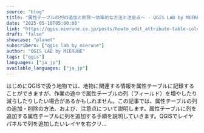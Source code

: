 ```yaml
---
source: "blog"
title: "属性テーブルの列の追加と削除〜効率的な方法と注意点〜 - QGIS LAB by MIERUNE"
date: "2025-05-16T05:00:00"
link: "https://qgis.mierune.co.jp/posts/howto_edit_attribute-table-columns"
draft: "false"
showcase: "planet"
subscribers: ["qgis_lab_by_mierune"]
author: "QGIS LAB by MIERUNE"
tags: ["qgis"]
languages: ["ja_jp"]
available_languages: ["ja_jp"]
---
```


はじめにQGISで扱う地物では、地物に関連する情報を属性テーブルに記録することができますが、作業の途中で属性テーブルの列（フィールド）を増やしたり減らしたりしたい場合があるかもしれません。この記事では、属性テーブルの列の追加・削除の方法、および、注意点について説明します。属性テーブルに列を追加する属性テーブルに列を追加する手順を説明していきます。QGISでレイヤパネルで列を追加したいレイヤを右クリ...
